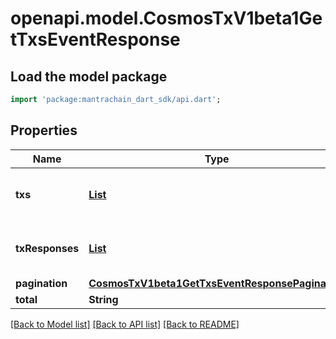 # openapi.model.CosmosTxV1beta1GetTxsEventResponse

## Load the model package
```dart
import 'package:mantrachain_dart_sdk/api.dart';
```

## Properties
Name | Type | Description | Notes
------------ | ------------- | ------------- | -------------
**txs** | [**List<CosmosTxV1beta1Tx>**](CosmosTxV1beta1Tx.md) | txs is the list of queried transactions. | [optional] [default to const []]
**txResponses** | [**List<BroadcastTx200ResponseTxResponse>**](BroadcastTx200ResponseTxResponse.md) | tx_responses is the list of queried TxResponses. | [optional] [default to const []]
**pagination** | [**CosmosTxV1beta1GetTxsEventResponsePagination**](CosmosTxV1beta1GetTxsEventResponsePagination.md) |  | [optional] 
**total** | **String** |  | [optional] 

[[Back to Model list]](../README.md#documentation-for-models) [[Back to API list]](../README.md#documentation-for-api-endpoints) [[Back to README]](../README.md)


